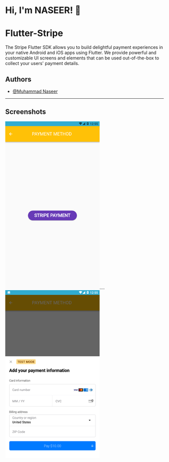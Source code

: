 # Hi, I'm NASEER! 👋
# Flutter-Stripe

The Stripe Flutter SDK allows you to build delightful payment experiences in your native Android and iOS apps using Flutter. We provide powerful and customizable UI screens and elements that can be used out-of-the-box to collect your users' payment details.



## Authors

- [@Muhammad Naseer](https://www.github.com/naseerz)

---

## Screenshots
<p float="left">
  <img src="https://github.com/naseerx/Flutter_Stripe/blob/master/screenShots/1.png" width="300" />....
  <img src="https://github.com/naseerx/Flutter_Stripe/blob/master/screenShots/2.png" width="300" /> 
</p>


